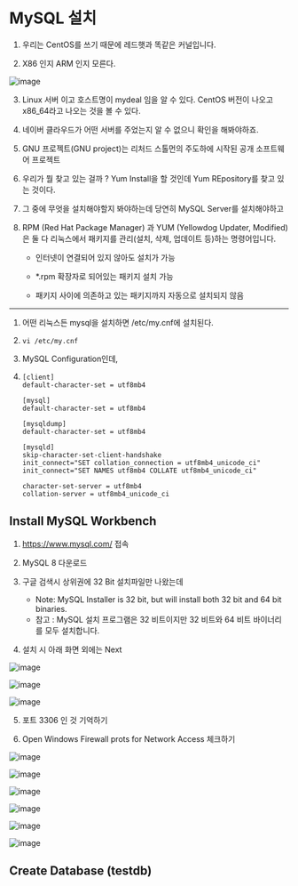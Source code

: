 
# MySQL 설치

1. 우리는 CentOS를 쓰기 때문에 레드햇과 똑같은 커널입니다.

2. X86 인지 ARM 인지 모른다.

![image](https://github.com/user-attachments/assets/7e9f78f0-1d98-4914-b30b-9bb4ab67250b)

3. Linux 서버 이고 호스트명이 mydeal 임을 알 수 있다. CentOS 버전이 나오고 x86_64라고 나오는 것을 볼 수 있다.

4. 네이버 클라우드가 어떤 서버를 주었는지 알 수 없으니 확인을 해봐야하죠.

5. GNU 프로젝트(GNU project)는 리처드 스톨먼의 주도하에 시작된 공개 소프트웨어 프로젝트

6. 우리가 뭘 찾고 있는 걸까 ? Yum Install을 할 것인데 Yum REpository를 찾고 있는 것이다.

7. 그 중에 무엇을 설치해야할지 봐야하는데 당연히 MySQL Server를 설치해야하고

8. RPM (Red Hat Package Manager) 과 YUM (Yellowdog Updater, Modified) 은 둘 다 리눅스에서 패키지를 관리(설치, 삭제, 업데이트 등)하는 명령어입니다.
   
    - 인터넷이 연결되어 있지 않아도 설치가 가능
  
    - *.rpm 확장자로 되어있는 패키지 설치 가능

    - 패키지 사이에 의존하고 있는 패키지까지 자동으로 설치되지 않음
  
-------------------------------------------------------------------------------------------------------------------------

1. 어떤 리눅스든 mysql을 설치하면 /etc/my.cnf에 설치된다.

2. ```Console
   vi /etc/my.cnf
   ```

3. MySQL Configuration인데,

4. ```Console
   [client]
   default-character-set = utf8mb4

   [mysql]
   default-character-set = utf8mb4

   [mysqldump]
   default-character-set = utf8mb4

   [mysqld]
   skip-character-set-client-handshake
   init_connect="SET collation_connection = utf8mb4_unicode_ci"
   init_connect="SET NAMES utf8mb4 COLLATE utf8mb4_unicode_ci"

   character-set-server = utf8mb4
   collation-server = utf8mb4_unicode_ci
   ```

   
   


   

## Install MySQL Workbench

1. https://www.mysql.com/ 접속

2. MySQL 8 다운로드

3. 구글 검색시 상위권에 32 Bit 설치파일만 나왔는데
    - Note: MySQL Installer is 32 bit, but will install both 32 bit and 64 bit binaries.
    - 참고 : MySQL 설치 프로그램은 32 비트이지만 32 비트와 64 비트 바이너리를 모두 설치합니다.
  
4. 설치 시 아래 화면 외에는 Next

![image](https://github.com/user-attachments/assets/f43b5589-79b4-45cb-8c07-9cc214a8f27f)

![image](https://github.com/user-attachments/assets/39c4c835-61e3-4e96-a430-adce5a2a4767)

![image](https://github.com/user-attachments/assets/48208be3-3416-46c9-be01-a71ebbd66094)

5. 포트 3306 인 것 기억하기

6. Open Windows Firewall prots for Network Access 체크하기

![image](https://github.com/user-attachments/assets/fd04fbc4-1182-4861-a5e9-ff4ee41ba8e8)

![image](https://github.com/user-attachments/assets/3ccc1733-ca2b-46e3-a949-fb8391c5151c)

![image](https://github.com/user-attachments/assets/72bf681e-52d7-43c7-9b97-baf9adf1b957)

![image](https://github.com/user-attachments/assets/c50f5906-6f83-45ff-bda2-61df7e4ce5dc)

![image](https://github.com/user-attachments/assets/6e165957-b616-42cb-be1f-a9f4b9ad76be)

![image](https://github.com/user-attachments/assets/5040cdab-f2cb-41cb-97f3-a22c01ef0488)

## Create Database (testdb)




